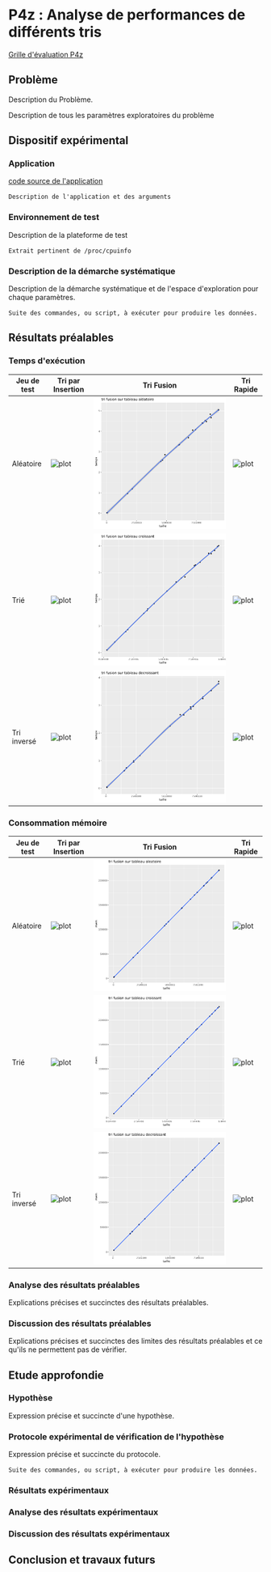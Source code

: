 
# P4z : Analyse de performances de différents tris

[Grille d'évaluation P4z](https://docs.google.com/spreadsheets/d/1VXeO91rhy04xa0p8KUhWliFl228utHaDir8MstO5Z-M/edit?usp=sharing
)

## Problème

Description du Problème.

Description de tous les paramètres exploratoires du problème

## Dispositif expérimental

### Application

[code source de l'application](chemin)
```
Description de l'application et des arguments
```

### Environnement de test

Description de la plateforme de test
```
Extrait pertinent de /proc/cpuinfo
```

### Description de la démarche systématique

Description de la démarche systématique et de l'espace d'exploration pour chaque paramètres.

```
Suite des commandes, ou script, à exécuter pour produire les données.
```

## Résultats préalables

### Temps d'exécution

| Jeu de test          | Tri par Insertion         | Tri Fusion                | Tri Rapide                |
|----------------------|---------------------------|---------------------------|---------------------------|
| Aléatoire            | ![plot](path/to/plot.png) | ![plot](./TP2/Resultat/graphe_fusion_aleatoire.png)| ![plot](path/to/plot.png) |
| Trié                 | ![plot](path/to/plot.png) | ![plot](./TP2/Resultat/graphe_fusion_croissant.png) | ![plot](path/to/plot.png) |
| Tri inversé          | ![plot](path/to/plot.png) | ![plot](./TP2/Resultat/graphe_fusion_decroissant.png) | ![plot](path/to/plot.png) |

### Consommation mémoire

| Jeu de test          | Tri par Insertion         | Tri Fusion                | Tri Rapide                |
|----------------------|---------------------------|---------------------------|---------------------------|
| Aléatoire            | ![plot](path/to/plot.png) | ![plot](./TP2/Resultat/graphe_fusion_aleatoire_mem.png) | ![plot](path/to/plot.png) |
| Trié                 | ![plot](path/to/plot.png) | ![plot](./TP2/Resultat/graphe_fusion_croissant_mem.png) | ![plot](path/to/plot.png) |
| Tri inversé          | ![plot](path/to/plot.png) | ![plot](./TP2/Resultat/graphe_fusion_decroissant_mem.png) | ![plot](path/to/plot.png) |

### Analyse des résultats préalables

Explications précises et succinctes des résultats préalables.

### Discussion des résultats préalables

Explications précises et succinctes des limites des résultats
préalables et ce qu'ils ne permettent pas de vérifier.

## Etude approfondie

### Hypothèse

Expression précise et succincte d'une hypothèse.

### Protocole expérimental de vérification de l'hypothèse

Expression précise et succincte du protocole.

```
Suite des commandes, ou script, à exécuter pour produire les données.
```

### Résultats expérimentaux

### Analyse des résultats expérimentaux

### Discussion des résultats expérimentaux

## Conclusion et travaux futurs
